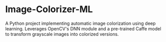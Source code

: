 # Image-Colorizer-ML
A Python project implementing automatic image colorization using deep learning. Leverages OpenCV's DNN module and a pre-trained Caffe model to transform grayscale images into colorized versions.
